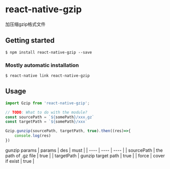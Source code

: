 # react-native-gzip
加压缩gzip格式文件
## Getting started

`$ npm install react-native-gzip --save`

### Mostly automatic installation

`$ react-native link react-native-gzip`

## Usage
```javascript
import Gzip from 'react-native-gzip';

// TODO: What to do with the module?
const sourcePath = `${somePath}/xxx.gz`
const targetPath = `${somePath}/xxx`

Gzip.gunzip(sourcePath, targetPath, true).then((res)=>{
    console.log(res)
})
```
gunzip params
|  params   | des  |  must  |
|  ----  | ----  |  ----  |
| sourcePath  | the path of .gz file |  true  |
| targetPath  | gunzip target path |  true  |
| force  | cover if exist |  true  |

